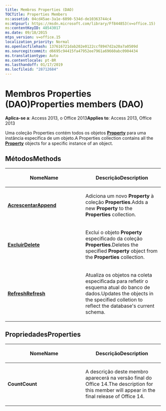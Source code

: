```yaml
---
title: Membros Properties (DAO)
TOCTitle: Properties Members
ms:assetid: 04cd45ae-3a1e-6090-534d-de10363744c4
ms:mtpsurl: https://msdn.microsoft.com/library/Ff844853(v=office.15)
ms:contentKeyID: 48543017
ms.date: 09/18/2015
mtps_version: v=office.15
localization_priority: Normal
ms.openlocfilehash: 137616721dab202e0122ccf8947d2a20a7a0509d
ms.sourcegitcommit: d6695c94415fa47952ee7961a69660abc0904434
ms.translationtype: Auto
ms.contentlocale: pt-BR
ms.lasthandoff: 01/17/2019
ms.locfileid: "28712684"
---
```

# <a name="properties-members-dao"></a><span data-ttu-id="97cd4-102">Membros Properties (DAO)</span><span class="sxs-lookup"><span data-stu-id="97cd4-102">Properties members (DAO)</span></span>


<span data-ttu-id="97cd4-103">**Aplica-se a**: Access 2013, o Office 2013</span><span class="sxs-lookup"><span data-stu-id="97cd4-103">**Applies to**: Access 2013, Office 2013</span></span>

<span data-ttu-id="97cd4-104">Uma coleção Properties contém todos os objetos **[Property](property-object-dao.md)** para uma instância específica de um objeto.</span><span class="sxs-lookup"><span data-stu-id="97cd4-104">A Properties collection contains all the **[Property](property-object-dao.md)** objects for a specific instance of an object.</span></span>

## <a name="methods"></a><span data-ttu-id="97cd4-105">Métodos</span><span class="sxs-lookup"><span data-stu-id="97cd4-105">Methods</span></span>

<table>
<colgroup>
<col style="width: 50%" />
<col style="width: 50%" />
</colgroup>
<thead>
<tr class="header">
<th><p><span data-ttu-id="97cd4-106">Nome</span><span class="sxs-lookup"><span data-stu-id="97cd4-106">Name</span></span></p></th>
<th><p><span data-ttu-id="97cd4-107">Descrição</span><span class="sxs-lookup"><span data-stu-id="97cd4-107">Description</span></span></p></th>
</tr>
</thead>
<tbody>
<tr class="odd">
<td><p><span data-ttu-id="97cd4-108"><strong><a href="properties-append-method-dao.md">Acrescentar</a></strong></span><span class="sxs-lookup"><span data-stu-id="97cd4-108"><strong><a href="properties-append-method-dao.md">Append</a></strong></span></span></p></td>
<td><p><span data-ttu-id="97cd4-109">Adiciona um novo <strong>Property</strong> à coleção <strong>Properties</strong>.</span><span class="sxs-lookup"><span data-stu-id="97cd4-109">Adds a new <strong>Property</strong> to the <strong>Properties</strong> collection.</span></span></p></td>
</tr>
<tr class="even">
<td><p><span data-ttu-id="97cd4-110"><strong><a href="properties-delete-method-dao.md">Excluir</a></strong></span><span class="sxs-lookup"><span data-stu-id="97cd4-110"><strong><a href="properties-delete-method-dao.md">Delete</a></strong></span></span></p></td>
<td><p><span data-ttu-id="97cd4-111">Exclui o objeto <strong>Property</strong> especificado da coleção <strong>Properties</strong>.</span><span class="sxs-lookup"><span data-stu-id="97cd4-111">Deletes the specified <strong>Property</strong> object from the <strong>Properties</strong> collection.</span></span></p></td>
</tr>
<tr class="odd">
<td><p><span data-ttu-id="97cd4-112"><strong><a href="properties-refresh-method-dao.md">Refresh</a></strong></span><span class="sxs-lookup"><span data-stu-id="97cd4-112"><strong><a href="properties-refresh-method-dao.md">Refresh</a></strong></span></span></p></td>
<td><p><span data-ttu-id="97cd4-113">Atualiza os objetos na coleta especificada para refletir o esquema atual do banco de dados.</span><span class="sxs-lookup"><span data-stu-id="97cd4-113">Updates the objects in the specified colletion to reflect the database's current schema.</span></span></p></td>
</tr>
</tbody>
</table>


## <a name="properties"></a><span data-ttu-id="97cd4-114">Propriedades</span><span class="sxs-lookup"><span data-stu-id="97cd4-114">Properties</span></span>

<table>
<colgroup>
<col style="width: 50%" />
<col style="width: 50%" />
</colgroup>
<thead>
<tr class="header">
<th><p><span data-ttu-id="97cd4-115">Nome</span><span class="sxs-lookup"><span data-stu-id="97cd4-115">Name</span></span></p></th>
<th><p><span data-ttu-id="97cd4-116">Descrição</span><span class="sxs-lookup"><span data-stu-id="97cd4-116">Description</span></span></p></th>
</tr>
</thead>
<tbody>
<tr class="odd">
<td><p><span data-ttu-id="97cd4-117"><strong>Count</strong></span><span class="sxs-lookup"><span data-stu-id="97cd4-117"><strong>Count</strong></span></span></p></td>
<td><p><span data-ttu-id="97cd4-118">A descrição deste membro aparecerá na versão final do Office 14.</span><span class="sxs-lookup"><span data-stu-id="97cd4-118">The description for this member will appear in the final release of Office 14.</span></span></p></td>
</tr>
</tbody>
</table>

